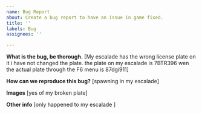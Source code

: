 ```yaml
---
name: Bug Report
about: Create a bug report to have an issue in game fixed.
title: ''
labels: Bug
assignees: ''

---
```


**What is the bug, be thorough.**
[My escalade has the wrong license plate on it i have not changed the plate. the plate on my escalade is 7BTR396 wen the actual plate through the F6 menu is 87dgi911]

**How can we reproduce this bug?**
[spawning in my escalade]

**Images**
[yes of my broken plate]

**Other info**
[only happened to my escalade ]
